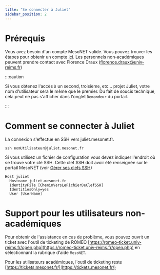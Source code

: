 ```yaml
---
title: "Se connecter à Juliet"
sidebar_position: 2
---
```



# Prérequis

Vous avez besoin d'un compte MesoNET valide. Vous pouvez trouver les étapes pour obtenir un compte [ici](https://www.mesonet.fr/documentation/user-documentation/acces/portail). 
Les personnels non-académiques peuvent prendre contact avec Florence Draux (florence.draux@univ-reims.fr)

:::caution

Si vous obtenez l'accès à un second, troisième, etc... projet Juliet, votre nom d'utilisateur sera le même que le premier. Du fait de soucis technique, cela peut ne pas s'afficher dans l'onglet `Demandeur` du portail. 

:::


# Comment se connecter à Juliet

La connexion s'effectue en SSH vers juliet.mesonet.fr.

` ssh nomUtilisateur@juliet.mesonet.fr `

Si vous utilisez un fichier de configuration vous devez indiquer l'endroit où se trouve votre clé SSH. Cette clef SSH doit avoir été renseignée sur le portail MesoNET (voir [Gérer ses clefs SSH](http://localhost:3000/documentation/user-documentation/acces/ssh))

```
Host juliet
  Hostname juliet.mesonet.fr
  IdentityFile [CheminVersLeFichierDeClefSSH]
  IdentitiesOnly=yes
  User [UserName]
```

# Support pour les utilisateurs non-académiques

Pour obtenir de l'assistance en cas de problème, vous pouvez ouvrit un ticket avec l'outil de ticketing de ROMEO [https://romeo-ticket.univ-reims.fr/open.php](https://romeo-ticket.univ-reims.fr/open.php) en sélectionnant la rubrique d'aide `MesoNET`.

Pour les utilisateurs académiques, l'outil de ticketing reste [https://tickets.mesonet.fr/](https://tickets.mesonet.fr/)






